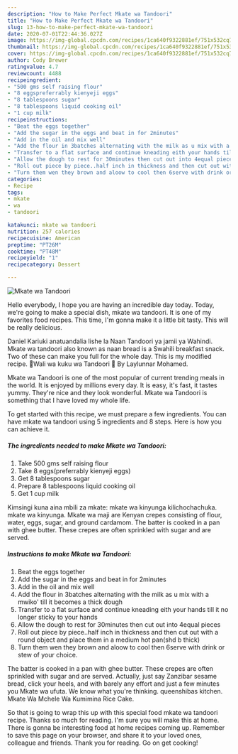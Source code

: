 ```yaml
---
description: "How to Make Perfect Mkate wa Tandoori"
title: "How to Make Perfect Mkate wa Tandoori"
slug: 13-how-to-make-perfect-mkate-wa-tandoori
date: 2020-07-01T22:44:36.027Z
image: https://img-global.cpcdn.com/recipes/1ca640f9322881ef/751x532cq70/mkate-wa-tandoori-recipe-main-photo.jpg
thumbnail: https://img-global.cpcdn.com/recipes/1ca640f9322881ef/751x532cq70/mkate-wa-tandoori-recipe-main-photo.jpg
cover: https://img-global.cpcdn.com/recipes/1ca640f9322881ef/751x532cq70/mkate-wa-tandoori-recipe-main-photo.jpg
author: Cody Brewer
ratingvalue: 4.7
reviewcount: 4488
recipeingredient:
- "500 gms self raising flour"
- "8 eggspreferrably kienyeji eggs"
- "8 tablespoons sugar"
- "8 tablespoons liquid cooking oil"
- "1 cup milk"
recipeinstructions:
- "Beat the eggs together"
- "Add the sugar in the eggs and beat in for 2minutes"
- "Add in the oil and mix well"
- "Add the flour in 3batches alternating with the milk as u mix with a mwiko&#39; till it becomes a thick dough"
- "Transfer to a flat surface and continue kneading eith your hands till it no longer sticky to your hands"
- "Allow the dough to rest for 30minutes then cut out into 4equal pieces"
- "Roll out piece by piece..half inch in thickness and then cut out with a round object and place them in a medium hot pan(shd b thick)"
- "Turn them wen they brown and aloow to cool then 6serve with drink or stew of your choice."
categories:
- Recipe
tags:
- mkate
- wa
- tandoori

katakunci: mkate wa tandoori 
nutrition: 257 calories
recipecuisine: American
preptime: "PT26M"
cooktime: "PT48M"
recipeyield: "1"
recipecategory: Dessert

---
```



![Mkate wa Tandoori](https://img-global.cpcdn.com/recipes/1ca640f9322881ef/751x532cq70/mkate-wa-tandoori-recipe-main-photo.jpg)

Hello everybody, I hope you are having an incredible day today. Today, we're going to make a special dish, mkate wa tandoori. It is one of my favorites food recipes. This time, I'm gonna make it a little bit tasty. This will be really delicious.

Daniel Kariuki anatuandalia lishe la Naan Tandoori ya jamii ya Wahindi. Mkate wa tandoori also known as naan bread is a Swahili breakfast snack. Two of these can make you full for the whole day. This is my modified recipe. 🍛Wali wa kuku wa Tandoori 🍗 By Laylunnar Mohamed.

Mkate wa Tandoori is one of the most popular of current trending meals in the world. It is enjoyed by millions every day. It is easy, it's fast, it tastes yummy. They're nice and they look wonderful. Mkate wa Tandoori is something that I have loved my whole life.


To get started with this recipe, we must prepare a few ingredients. You can have mkate wa tandoori using 5 ingredients and 8 steps. Here is how you can achieve it.

<!--inarticleads1-->

##### The ingredients needed to make Mkate wa Tandoori:

1. Take 500 gms self raising flour
1. Take 8 eggs(preferrably kienyeji eggs)
1. Get 8 tablespoons sugar
1. Prepare 8 tablespoons liquid cooking oil
1. Get 1 cup milk


Kimsingi kuna aina mbili za mkate: mkate wa kinyunga kilichochachuka. mkate wa kinyunga. Mkate wa maji are Kenyan crepes consisting of flour, water, eggs, sugar, and ground cardamom. The batter is cooked in a pan with ghee butter. These crepes are often sprinkled with sugar and are served. 

<!--inarticleads2-->

##### Instructions to make Mkate wa Tandoori:

1. Beat the eggs together
1. Add the sugar in the eggs and beat in for 2minutes
1. Add in the oil and mix well
1. Add the flour in 3batches alternating with the milk as u mix with a mwiko&#39; till it becomes a thick dough
1. Transfer to a flat surface and continue kneading eith your hands till it no longer sticky to your hands
1. Allow the dough to rest for 30minutes then cut out into 4equal pieces
1. Roll out piece by piece..half inch in thickness and then cut out with a round object and place them in a medium hot pan(shd b thick)
1. Turn them wen they brown and aloow to cool then 6serve with drink or stew of your choice.


The batter is cooked in a pan with ghee butter. These crepes are often sprinkled with sugar and are served. Actually, just say Zanzibar sesame bread, click your heels, and with barely any effort and just a few minutes you Mkate wa ufuta. We know what you&#39;re thinking. queenshibas kitchen. Mkate Wa Mchele Wa Kumimina Rice Cake. 

So that is going to wrap this up with this special food mkate wa tandoori recipe. Thanks so much for reading. I'm sure you will make this at home. There is gonna be interesting food at home recipes coming up. Remember to save this page on your browser, and share it to your loved ones, colleague and friends. Thank you for reading. Go on get cooking!
